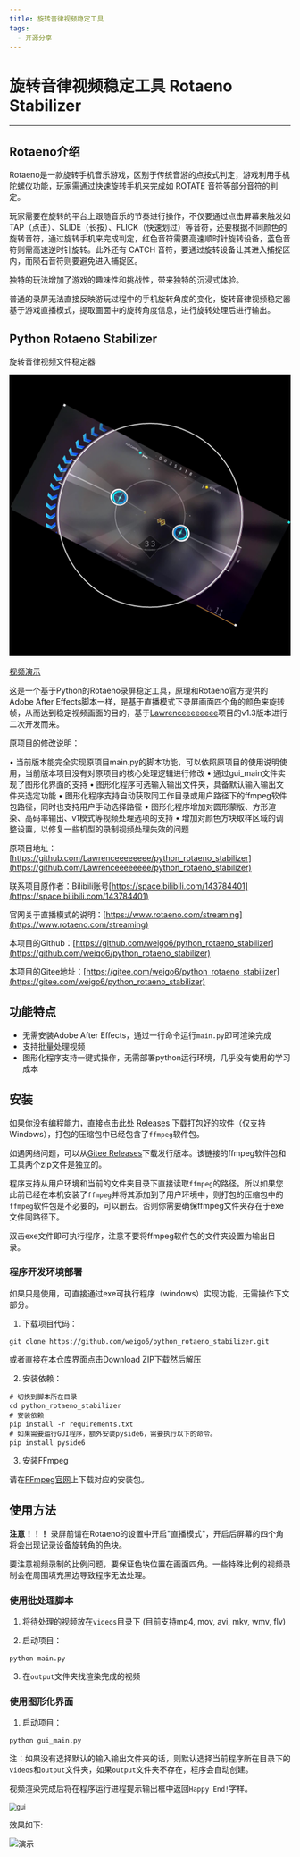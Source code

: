 ```yaml
---
title: 旋转音律视频稳定工具
tags:
  - 开源分享
---
```

# 旋转音律视频稳定工具 Rotaeno Stabilizer
---
## Rotaeno介绍

Rotaeno是一款旋转手机音乐游戏，区别于传统音游的点按式判定，游戏利用手机陀螺仪功能，玩家需通过快速旋转手机来完成如 ROTATE 音符等部分音符的判定。

玩家需要在旋转的平台上跟随音乐的节奏进行操作，不仅要通过点击屏幕来触发如 TAP（点击）、SLIDE（长按）、FLICK（快速划过）等音符，还要根据不同颜色的旋转音符，通过旋转手机来完成判定，红色音符需要高速顺时针旋转设备，蓝色音符则需高速逆时针旋转。此外还有 CATCH 音符，要通过旋转设备让其进入捕捉区内，而陨石音符则要避免进入捕捉区。

独特的玩法增加了游戏的趣味性和挑战性，带来独特的沉浸式体验。

普通的录屏无法直接反映游玩过程中的手机旋转角度的变化，旋转音律视频稳定器基于游戏直播模式，提取画面中的旋转角度信息，进行旋转处理后进行输出。

## Python Rotaeno Stabilizer

旋转音律视频文件稳定器

![Python Rotaeno Stabilizer](rotaeno-images.assets/cover.jpg)

[视频演示](https://www.bilibili.com/video/BV1bc411f7fK/?share_source=copy_web&vd_source=9e94008dbf76e399a164028430118348)

这是一个基于Python的Rotaeno录屏稳定工具，原理和Rotaeno官方提供的Adobe After
Effects脚本一样，是基于直播模式下录屏画面四个角的颜色来旋转帧，从而达到稳定视频画面的目的，基于[Lawrenceeeeeeee](https://github.com/Lawrenceeeeeeee)项目的v1.3版本进行二次开发而来。

原项目的修改说明：

• 当前版本能完全实现原项目main.py的脚本功能，可以依照原项目的使用说明使用，当前版本项目没有对原项目的核心处理逻辑进行修改
• 通过gui_main文件实现了图形化界面的支持
• 图形化程序可选输入输出文件夹，具备默认输入输出文件夹选定功能
• 图形化程序支持自动获取同工作目录或用户路径下的ffmpeg软件包路径，同时也支持用户手动选择路径
• 图形化程序增加对圆形蒙版、方形渲染、高码率输出、v1模式等视频处理选项的支持
• 增加对颜色方块取样区域的调整设置，以修复一些机型的录制视频处理失效的问题

原项目地址：[https://github.com/Lawrenceeeeeeee/python_rotaeno_stabilizer](https://github.com/Lawrenceeeeeeee/python_rotaeno_stabilizer)

联系项目原作者：Bilibili账号[https://space.bilibili.com/143784401](https://space.bilibili.com/143784401)

官网关于直播模式的说明：[https://www.rotaeno.com/streaming](https://www.rotaeno.com/streaming)

本项目的Github：[https://github.com/weigo6/python_rotaeno_stabilizer](https://github.com/weigo6/python_rotaeno_stabilizer)

本项目的Gitee地址：[https://gitee.com/weigo6/python_rotaeno_stabilizer](https://gitee.com/weigo6/python_rotaeno_stabilizer)

## 功能特点

- 无需安装Adobe After Effects，通过一行命令运行`main.py`即可渲染完成
- 支持批量处理视频
- 图形化程序支持一键式操作，无需部署python运行环境，几乎没有使用的学习成本

## 安装

如果你没有编程能力，直接点击此处 [Releases](https://github.com/weigo6/python_rotaeno_stabilizer/releases) 下载打包好的软件（仅支持Windows），打包的压缩包中已经包含了`ffmpeg`软件包。

如遇网络问题，可以从[Gitee Releases](https://gitee.com/weigo6/python_rotaeno_stabilizer/releases)下载发行版本。该链接的ffmpeg软件包和工具两个zip文件是独立的。

程序支持从用户环境和当前的文件夹目录下直接读取`ffmpeg`的路径。所以如果您此前已经在本机安装了`ffmpeg`并将其添加到了用户环境中，则打包的压缩包中的`ffmpeg`软件包是不必要的，可以删去。否则你需要确保ffmpeg文件夹存在于exe文件同路径下。

双击exe文件即可执行程序，注意不要将ffmpeg软件包的文件夹设置为输出目录。

### 程序开发环境部署

如果只是使用，可直接通过exe可执行程序（windows）实现功能，无需操作下文部分。

1. 下载项目代码：

```shell
git clone https://github.com/weigo6/python_rotaeno_stabilizer.git
```

或者直接在本仓库界面点击Download ZIP下载然后解压

2. 安装依赖：

```shell
# 切换到脚本所在目录
cd python_rotaeno_stabilizer
# 安装依赖
pip install -r requirements.txt
# 如果需要运行GUI程序，额外安装pyside6，需要执行以下的命令。
pip install pyside6
```

3. 安装FFmpeg

请在[FFmpeg官网](https://ffmpeg.org/download.html)上下载对应的安装包。

## 使用方法

**注意！！！** 录屏前请在Rotaeno的设置中开启"直播模式"，开启后屏幕的四个角将会出现记录设备旋转角的色块。

要注意视频录制的比例问题，要保证色块位置在画面四角。一些特殊比例的视频录制会在周围填充黑边导致程序无法处理。

### 使用批处理脚本

1. 将待处理的视频放在`videos`目录下 (目前支持mp4, mov, avi, mkv, wmv, flv)

2. 启动项目：

```shell
python main.py
```

3. 在`output`文件夹找渲染完成的视频

### 使用图形化界面

1. 启动项目：

```shell
python gui_main.py
```

注：如果没有选择默认的输入输出文件夹的话，则默认选择当前程序所在目录下的`videos`和`output`文件夹，如果`output`文件夹不存在，程序会自动创建。

视频渲染完成后将在程序运行进程提示输出框中返回`Happy End!`字样。

<img src="../rotaeno-images.assets/gui.png" alt="gui" style="zoom:80%;" />

效果如下:

![演示](rotaeno-images.assets/example.gif)
